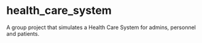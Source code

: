 # health_care_system
A group project that simulates a Health Care System for admins, personnel and patients. 
